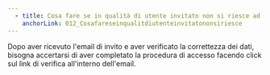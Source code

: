```yaml
---
  - title: Cosa fare se in qualità di utente invitato non si riesce ad accedere a PA digitale 2026?
    anchorLink: 012_Cosafareseinqualitdiutenteinvitatononsiriesce
---
```


Dopo aver ricevuto l'email di invito e aver verificato la correttezza dei dati, bisogna accertarsi di aver completato la procedura di accesso facendo click sul link di verifica all'interno dell'email.